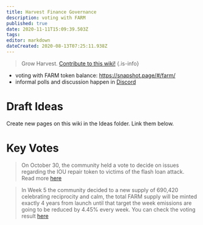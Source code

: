 ```yaml
---
title: Harvest Finance Governance
description: voting with FARM
published: true
date: 2020-11-11T15:09:39.503Z
tags: 
editor: markdown
dateCreated: 2020-08-13T07:25:11.938Z
---
```



> Grow Harvest. [Contribute to this wiki!](/contribute)
{.is-info}

- voting with FARM token balance: https://snapshot.page/#/farm/
- informal polls and discussion happen in [Discord](/en/team)


# Draft Ideas

Create new pages on this wiki in the Ideas folder. Link them below.



# Key Votes

> On October 30, the community held a vote to decide on issues regarding the IOU repair token to victims of the flash loan attack. Read more [here](https://snapshot.page/#/farm/proposal/QmYF62qGaqyHAXt88Hmxise6CFaSWxnTmi5VedZ3VX8Zy2)

> In Week 5 the community decided to a new supply of 690,420 celebrating  reciprocity and calm, the total FARM supply will be minted exactly 4 years from launch until that target the week emissions are going to be reduced by 4.45% every week. You can check the voting result [here](https://snapshot.org/#/harvestfi.eth/proposal/QmQvoNCNhz5dARMgR82vFPeHAMPqMahHgsHjPYggFuAkGZ)
